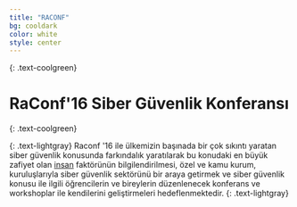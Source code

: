 ```yaml
---
title: "RACONF"
bg: cooldark
color: white
style: center
---
```


{: .text-coolgreen}

<span class="fa-stack subtlecircle" style="font-size:100px; background:rgba(255,166,0,0.1)">
  <i class="fa fa-circle fa-stack-2x text-white"></i>
  <i class="fa fa-users fa-stack-1x text-darkestgray"></i>
</span>

# RaConf'16 Siber Güvenlik Konferansı
{: .text-coolgreen}


{: .text-lightgray}
Raconf '16 ile ülkemizin başınada bir çok sıkıntı yaratan siber güvenlik konusunda farkındalık yaratılarak bu konudaki en büyük zafiyet olan [insan](#)
faktörünün bilgilendirilmesi, özel ve kamu kurum, kuruluşlarıyla siber güvenlik sektörünü bir araya getirmek ve siber güvenlik konusu ile ilgili 
öğrencilerin ve bireylerin düzenlenecek konferans ve workshoplar ile kendilerini geliştirmeleri hedeflenmektedir.
{: .text-lightgray}
